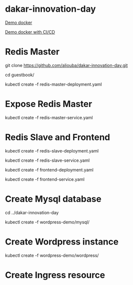 # dakar-innovation-day

[Demo docker](https://github.com/aliouba/flask-docker)

[Demo docker with CI/CD](https://github.com/aliouba/ci-jenkins-demo)

# Redis Master

git clone https://github.com/aliouba/dakar-innovation-day.git

cd guestbook/

kubectl create -f redis-master-deployment.yaml

# Expose Redis Master

kubectl create -f redis-master-service.yaml

# Redis Slave and Frontend

kubectl create -f redis-slave-deployment.yaml

kubectl create -f redis-slave-service.yaml

kubectl create -f frontend-deployment.yaml

kubectl create -f frontend-service.yaml

# Create Mysql database

cd ../dakar-innovation-day

kubectl create -f wordpress-demo/mysql/

# Create Wordpress instance

kubectl create -f wordpress-demo/wordpress/

# Create Ingress resource



